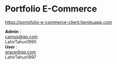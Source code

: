 # Portfolio E-Commerce  

https://portofolio-e-commerce-client.herokuapp.com  
  
**Admin** :  
camus@qq.com  
LahirTahun1995  
**User** :  
grace@qq.com  
LahirTahun1997  
